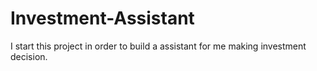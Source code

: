 # Investment-Assistant
I start this project in order to build a assistant for me making investment decision.
